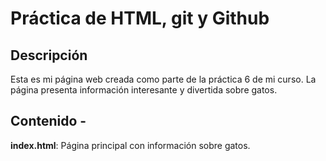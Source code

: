 # Práctica de HTML, git y Github

## Descripción 

Esta es mi página web creada como parte de la práctica 6 de mi curso. La página presenta información interesante y divertida sobre gatos. 

## Contenido - 

**index.html**: Página principal con información sobre gatos.